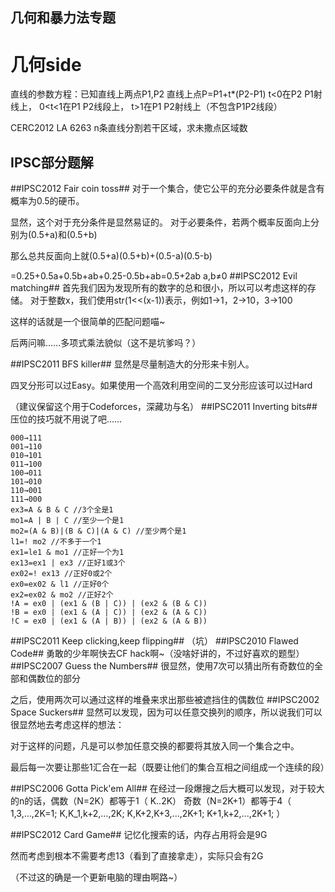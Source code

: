 ﻿几何和暴力法专题
--------
几何side
========
直线的参数方程：已知直线上两点P1,P2
直线上点P=P1+t*(P2-P1)
t<0在P2 P1射线上，
0<t<1在P1 P2线段上，
t>1在P1 P2射线上（不包含P1P2线段）


CERC2012 LA 6263
n条直线分割若干区域，求未撒点区域数

IPSC部分题解
--------
##IPSC2012 Fair coin toss##
对于一个集合，使它公平的充分必要条件就是含有概率为0.5的硬币。

显然，这个对于充分条件是显然易证的。
对于必要条件，若两个概率反面向上分别为(0.5+a)和(0.5+b)

那么总共反面向上就(0.5+a)(0.5+b)+(0.5-a)(0.5-b)

=0.25+0.5a+0.5b+ab+0.25-0.5b+ab=0.5+2ab a,b≠0
##IPSC2012 Evil matching##
首先我们因为发现所有的数字的总和很小，所以可以考虑这样的存储。
对于整数x，我们使用str(1<<(x-1))表示，例如1→1，2→10，3→100

这样的话就是一个很简单的匹配问题喵~

后两问嘛……多项式乘法貌似（这不是坑爹吗？）

##IPSC2011 BFS killer##
显然是尽量制造大的分形来卡别人。

四叉分形可以过Easy。如果使用一个高效利用空间的二叉分形应该可以过Hard

（建议保留这个用于Codeforces，深藏功与名）
##IPSC2011 Inverting bits##
压位的技巧就不用说了吧……
```
000→111 
001→110 
010→101 
011→100 
100→011 
101→010 
110→001 
111→000 
ex3=A & B & C //3个全是1
mo1=A | B | C //至少一个是1
mo2=(A & B)|(B & C)|(A & C) //至少两个是1
l1=! mo2 //不多于一个1
ex1=le1 & mo1 //正好一个为1
ex13=ex1 | ex3 //正好1或3个
ex02=! ex13 //正好0或2个
ex0=ex02 & l1 //正好0个
ex2=ex02 & mo2 //正好2个
!A = ex0 | (ex1 & (B | C)) | (ex2 & (B & C))
!B = ex0 | (ex1 & (A | C)) | (ex2 & (A & C))
!C = ex0 | (ex1 & (A | B)) | (ex2 & (A & B))
```
##IPSC2011 Keep clicking,keep flipping##
（坑）
##IPSC2010 Flawed Code##
勇敢的少年啊快去CF hack啊~（没啥好讲的，不过好喜欢的题型）
##IPSC2007 Guess the Numbers##
很显然，使用7次可以猜出所有奇数位的全部和偶数位的部分

之后，使用两次可以通过这样的堆叠来求出那些被遮挡住的偶数位
##IPSC2002 Space Suckers##
显然可以发现，因为可以任意交换列的顺序，所以说我们可以很显然地去考虑这样的想法：

对于这样的问题，凡是可以参加任意交换的都要将其放入同一个集合之中。

最后每一次要让那些1汇合在一起（既要让他们的集合互相之间组成一个连续的段）

##IPSC2006 Gotta Pick'em All##
在经过一段爆搜之后大概可以发现，对于较大的n的话，偶数（N=2K）都等于1（ K..2K）
奇数（N=2K+1）都等于4（
1,3,...,2K=1;
K,K_1,k+2,...,2K;
K,K+2,K+3,...,2K+1;
K+1,k+2,...,2K+1;
）

##IPSC2012 Card Game##
记忆化搜索的话，内存占用将会是9G

然而考虑到根本不需要考虑13（看到了直接拿走），实际只会有2G

（不过这的确是一个更新电脑的理由啊路~）
